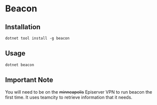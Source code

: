 # Beacon

## Installation
```console
dotnet tool install -g beacon
```

## Usage
```console
dotnet beacon
```

## Important Note
You will need to be on the ~~minneapolis~~ Episerver VPN to run beacon the first time. It uses teamcity to retrieve information that it needs.
